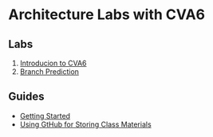 
# Architecture Labs with CVA6

## Labs

1. [Introducion to CVA6](./labs/intro.md)
2. [Branch Prediction](./labs/branch-prediction.md)

## Guides

* [Getting Started](./guides/getting-started.md)
* [Using GtHub for Storing Class Materials](./guides/your-own-repo.md)
